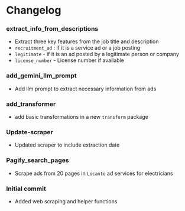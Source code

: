 # Changelog

### extract_info_from_descriptions
- Extract three key features from the job title and description 
- `recruitment_ad` :  if it is a service ad or a job posting
- `legitimate` - if it is an ad posted by a legitimate person or company
- `license_number` - License number if available 
### add_gemini_llm_prompt
- Add llm prompt to extract necessary information from ads
### add_transformer
- add basic transformations in a new `transform` package
### Update-scraper
- Updated scraper to include extraction date
### Pagify_search_pages
- Scrape ads from 20 pages in `Locanto` ad services for electricians
### Initial commit
- Added web scraping and helper functions
